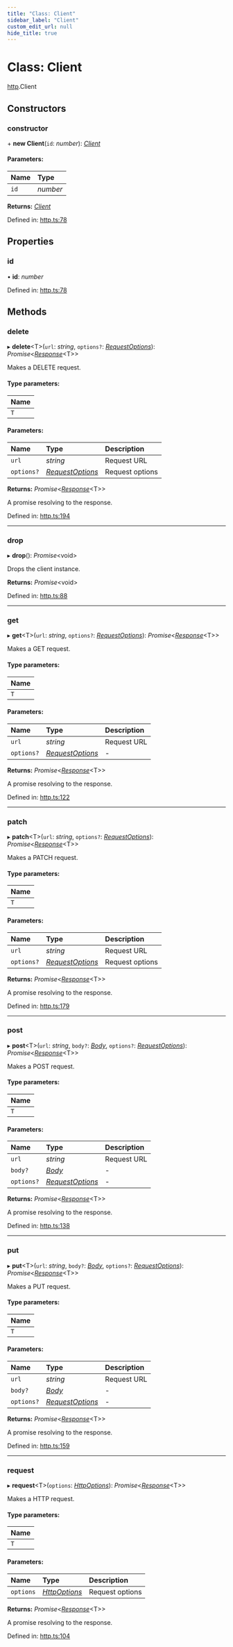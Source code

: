 ```yaml
---
title: "Class: Client"
sidebar_label: "Client"
custom_edit_url: null
hide_title: true
---
```


# Class: Client

[http](../modules/http.md).Client

## Constructors

### constructor

\+ **new Client**(`id`: *number*): [*Client*](http.client.md)

#### Parameters:

Name | Type |
:------ | :------ |
`id` | *number* |

**Returns:** [*Client*](http.client.md)

Defined in: [http.ts:78](https://github.com/tauri-apps/tauri/blob/850a99a5/tooling/api/src/http.ts#L78)

## Properties

### id

• **id**: *number*

Defined in: [http.ts:78](https://github.com/tauri-apps/tauri/blob/850a99a5/tooling/api/src/http.ts#L78)

## Methods

### delete

▸ **delete**<T\>(`url`: *string*, `options?`: [*RequestOptions*](../modules/http.md#requestoptions)): *Promise*<[*Response*](../interfaces/http.response.md)<T\>\>

Makes a DELETE request.

#### Type parameters:

Name |
:------ |
`T` |

#### Parameters:

Name | Type | Description |
:------ | :------ | :------ |
`url` | *string* | Request URL   |
`options?` | [*RequestOptions*](../modules/http.md#requestoptions) | Request options   |

**Returns:** *Promise*<[*Response*](../interfaces/http.response.md)<T\>\>

A promise resolving to the response.

Defined in: [http.ts:194](https://github.com/tauri-apps/tauri/blob/850a99a5/tooling/api/src/http.ts#L194)

___

### drop

▸ **drop**(): *Promise*<void\>

Drops the client instance.

**Returns:** *Promise*<void\>

Defined in: [http.ts:88](https://github.com/tauri-apps/tauri/blob/850a99a5/tooling/api/src/http.ts#L88)

___

### get

▸ **get**<T\>(`url`: *string*, `options?`: [*RequestOptions*](../modules/http.md#requestoptions)): *Promise*<[*Response*](../interfaces/http.response.md)<T\>\>

Makes a GET request.

#### Type parameters:

Name |
:------ |
`T` |

#### Parameters:

Name | Type | Description |
:------ | :------ | :------ |
`url` | *string* | Request URL   |
`options?` | [*RequestOptions*](../modules/http.md#requestoptions) | - |

**Returns:** *Promise*<[*Response*](../interfaces/http.response.md)<T\>\>

A promise resolving to the response.

Defined in: [http.ts:122](https://github.com/tauri-apps/tauri/blob/850a99a5/tooling/api/src/http.ts#L122)

___

### patch

▸ **patch**<T\>(`url`: *string*, `options?`: [*RequestOptions*](../modules/http.md#requestoptions)): *Promise*<[*Response*](../interfaces/http.response.md)<T\>\>

Makes a PATCH request.

#### Type parameters:

Name |
:------ |
`T` |

#### Parameters:

Name | Type | Description |
:------ | :------ | :------ |
`url` | *string* | Request URL   |
`options?` | [*RequestOptions*](../modules/http.md#requestoptions) | Request options   |

**Returns:** *Promise*<[*Response*](../interfaces/http.response.md)<T\>\>

A promise resolving to the response.

Defined in: [http.ts:179](https://github.com/tauri-apps/tauri/blob/850a99a5/tooling/api/src/http.ts#L179)

___

### post

▸ **post**<T\>(`url`: *string*, `body?`: [*Body*](http.body.md), `options?`: [*RequestOptions*](../modules/http.md#requestoptions)): *Promise*<[*Response*](../interfaces/http.response.md)<T\>\>

Makes a POST request.

#### Type parameters:

Name |
:------ |
`T` |

#### Parameters:

Name | Type | Description |
:------ | :------ | :------ |
`url` | *string* | Request URL   |
`body?` | [*Body*](http.body.md) | - |
`options?` | [*RequestOptions*](../modules/http.md#requestoptions) | - |

**Returns:** *Promise*<[*Response*](../interfaces/http.response.md)<T\>\>

A promise resolving to the response.

Defined in: [http.ts:138](https://github.com/tauri-apps/tauri/blob/850a99a5/tooling/api/src/http.ts#L138)

___

### put

▸ **put**<T\>(`url`: *string*, `body?`: [*Body*](http.body.md), `options?`: [*RequestOptions*](../modules/http.md#requestoptions)): *Promise*<[*Response*](../interfaces/http.response.md)<T\>\>

Makes a PUT request.

#### Type parameters:

Name |
:------ |
`T` |

#### Parameters:

Name | Type | Description |
:------ | :------ | :------ |
`url` | *string* | Request URL   |
`body?` | [*Body*](http.body.md) | - |
`options?` | [*RequestOptions*](../modules/http.md#requestoptions) | - |

**Returns:** *Promise*<[*Response*](../interfaces/http.response.md)<T\>\>

A promise resolving to the response.

Defined in: [http.ts:159](https://github.com/tauri-apps/tauri/blob/850a99a5/tooling/api/src/http.ts#L159)

___

### request

▸ **request**<T\>(`options`: [*HttpOptions*](../interfaces/http.httpoptions.md)): *Promise*<[*Response*](../interfaces/http.response.md)<T\>\>

Makes a HTTP request.

#### Type parameters:

Name |
:------ |
`T` |

#### Parameters:

Name | Type | Description |
:------ | :------ | :------ |
`options` | [*HttpOptions*](../interfaces/http.httpoptions.md) | Request options   |

**Returns:** *Promise*<[*Response*](../interfaces/http.response.md)<T\>\>

A promise resolving to the response.

Defined in: [http.ts:104](https://github.com/tauri-apps/tauri/blob/850a99a5/tooling/api/src/http.ts#L104)
